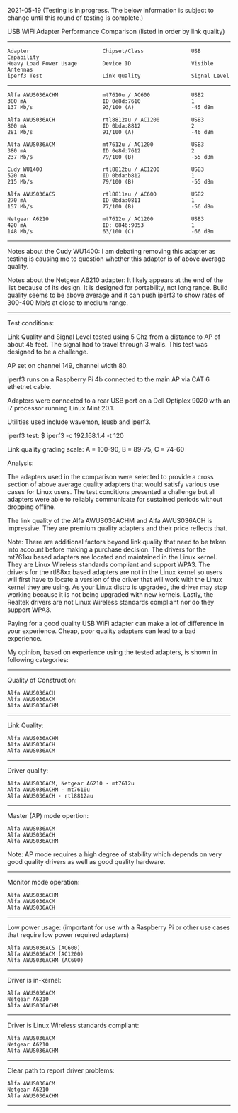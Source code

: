 2021-05-19 (Testing is in progress. The below information is subject to change until this round of testing is complete.)

USB WiFi Adapter Performance Comparison (listed in order by link quality)

-----
```
Adapter                       Chipset/Class               USB Capability
Heavy Load Power Usage        Device ID                   Visible Antennas
iperf3 Test                   Link Quality                Signal Level
```
-----
```
Alfa AWUS036ACHM              mt7610u / AC600             USB2
380 mA                        ID 0e8d:7610                1
137 Mb/s                      93/100 (A)                  -45 dBm

Alfa AWUS036ACH               rtl8812au / AC1200          USB3
800 mA                        ID 0bda:8812                2
281 Mb/s                      91/100 (A)                  -46 dBm

Alfa AWUS036ACM               mt7612u / AC1200            USB3
380 mA                        ID 0e8d:7612                2
237 Mb/s                      79/100 (B)                  -55 dBm

Cudy WU1400                   rtl8812bu / AC1200          USB3
520 mA                        ID 0bda:b812                1
215 Mb/s                      79/100 (B)                  -55 dBm

Alfa AWUS036ACS               rtl8811au / AC600           USB2
270 mA                        ID 0bda:0811                1
157 Mb/s                      77/100 (B)                  -56 dBm

Netgear A6210                 mt7612u / AC1200            USB3
420 mA                        ID: 0846:9053               1
148 Mb/s                      63/100 (C)                  -66 dBm

```
-----

Notes about the Cudy WU1400: I am debating removing this adapter as
testing is causing me to question whether this adapter is of above
average quality.

Notes about the Netgear A6210 adapter: It likely appears at the end of
the list because of its design. It is designed for portability, not long
range. Build quality seems to be above average and it can push iperf3 to
show rates of 300-400 Mb/s at close to medium range.

-----

Test conditions:

Link Quality and Signal Level tested using 5 Ghz from a distance to AP
of about 45 feet. The signal had to travel through 3 walls. This test was
designed to be a challenge.

AP set on channel 149, channel width 80.

iperf3 runs on a Raspberry Pi 4b connected to the main AP via CAT 6
ethetnet cable.

Adapters were connected to a rear USB port on a Dell Optiplex 9020
with an i7 processor running Linux Mint 20.1.

Utilities used include wavemon, lsusb and iperf3.

iperf3 test: $ iperf3 -c 192.168.1.4 -t 120

Link quality grading scale: A = 100-90, B = 89-75, C = 74-60

Analysis:

The adapters used in the comparison were selected to provide a cross section
of above average quality adapters that would satisfy various use cases for
Linux users. The test conditions presented a challenge but all adapters were
able to reliably communicate for sustained periods without dropping offline.

The link quality of the Alfa AWUS036ACHM and Alfa AWUS036ACH is impressive. They
are premium quality adapters and their price reflects that.

Note: There are additional factors beyond link quality that need to be taken into
account before making a purchase decision. The drivers for the mt761xu based adapters
are located and maintained in the Linux kernel. They are Linux Wireless standards
compliant and support WPA3. The drivers for the rtl88xx based adapters are not in the
Linux kernel so users will first have to locate a version of the driver that will work
with the Linux kernel they are using. As your Linux distro is upgraded, the driver
may stop working because it is not being upgraded with new kernels. Lastly, the
Realtek drivers are not Linux Wireless standards compliant nor do they support WPA3.

Paying for a good quality USB WiFi adapter can make a lot of difference in your 
experience. Cheap, poor quality adapters can lead to a bad experience.

My opinion, based on experience using the tested adapters, is shown in following
categories:

-----

Quality of Construction:
```
Alfa AWUS036ACH
Alfa AWUS036ACM
Alfa AWUS036ACHM
```
-----

Link Quality:
```
Alfa AWUS036ACHM
Alfa AWUS036ACH
Alfa AWUS036ACM

```
-----

Driver quality:
```
Alfa AWUS036ACM, Netgear A6210 - mt7612u
Alfa AWUS036ACHM - mt7610u
Alfa AWUS036ACH - rtl8812au
```
-----

Master (AP) mode opertion:
```
Alfa AWUS036ACM
Alfa AWUS036ACH
Alfa AWUS036ACHM
```
Note: AP mode requires a high degree of stability which depends on very good quality drivers as well as good quality hardware. 

-----

Monitor mode operation:
```
Alfa AWUS036ACHM
Alfa AWUS036ACM
Alfa AWUS036ACH
```
-----

Low power usage:
(important for use with a Raspberry Pi or other use cases that require low power required adapters)
```
Alfa AWUS036ACS (AC600)
Alfa AWUS036ACM (AC1200)
Alfa AWUS036ACHM (AC600)
```
-----

Driver is in-kernel:
```
Alfa AWUS036ACM
Netgear A6210
Alfa AWUS036ACHM
```
-----

Driver is Linux Wireless standards compliant:
```
Alfa AWUS036ACM
Netgear A6210
Alfa AWUS036ACHM
```
-----

Clear path to report driver problems:
```
Alfa AWUS036ACM
Netgear A6210
Alfa AWUS036ACHM
```
-----
